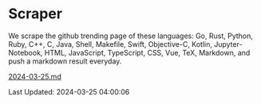 # Scraper

We scrape the github trending page of these languages: Go, Rust, Python, Ruby, C++, C, Java, Shell, Makefile, Swift, Objective-C, Kotlin, Jupyter-Notebook, HTML, JavaScript, TypeScript, CSS, Vue, TeX, Markdown, and push a markdown result everyday.

[2024-03-25.md](https://github.com/yangwenmai/github-trending-backup/blob/master/2024-03-25.md)

Last Updated: 2024-03-25 04:00:06